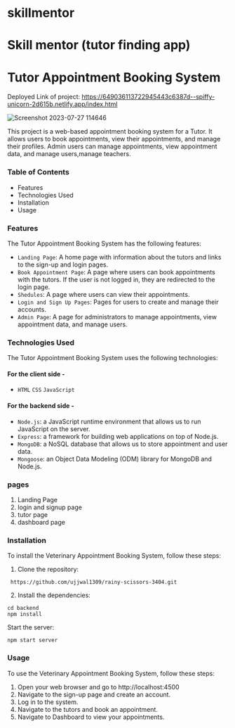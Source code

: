 # skillmentor
# Skill mentor  (tutor finding app)

# Tutor Appointment Booking System
Deployed Link of project: https://649036113722945443c6387d--spiffy-unicorn-2d615b.netlify.app/index.html

![Screenshot 2023-07-27 114646](https://github.com/ujjwal1309/Skill_Mentor/assets/113464291/2b6ea86d-ec17-404f-bc6f-3a5430fd6b2f)




This project is a web-based appointment booking system for a Tutor. It allows users to book appointments, view their appointments, and manage their profiles. Admin users can manage appointments, view appointment data, and manage users,manage teachers.

### Table of Contents
- Features
- Technologies Used
- Installation
- Usage

### Features
The Tutor Appointment Booking System has the following features:

- `Landing Page`: A home page with information about the tutors and links to the sign-up and login pages.
- `Book Appointment Page`: A page where users can book appointments with the tutors. If the user is not logged in, they are redirected to the login page.
- `Shedules`: A page where users can view their appointments.
- `Login and Sign Up Pages`: Pages for users to create and manage their accounts.
- `Admin Page`: A page for administrators to manage appointments, view appointment data, and manage users.

### Technologies Used
The Tutor Appointment Booking System uses the following technologies:

#### For the client side -
- `HTML` `CSS` `JavaScript` 

#### For the backend side -
- `Node.js`: a JavaScript runtime environment that allows us to run JavaScript on the server.
- `Express`: a framework for building web applications on top of Node.js.
- `MongoDB`: a NoSQL database that allows us to store appointment and user data.
- `Mongoose`: an Object Data Modeling (ODM) library for MongoDB and Node.js.


### pages

1. Landing Page
2. login and signup page
3. tutor page 
4. dashboard page

### Installation
To install the Veterinary Appointment Booking System, follow these steps:

1. Clone the repository:
```
 https://github.com/ujjwal1309/rainy-scissors-3404.git
```

2. Install the dependencies:
```
cd backend
npm install
```

Start the server:
```
npm start server
```

### Usage
To use the Veterinary Appointment Booking System, follow these steps:

1. Open your web browser and go to http://localhost:4500
2. Navigate to the sign-up page and create an account.
3. Log in to the system.
4. Navigate to the tutors and book an appointment.
5. Navigate to Dashboard to view your appointments.
